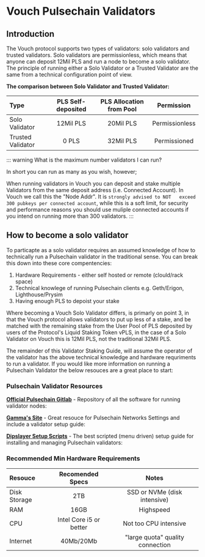 # Vouch Pulsechain Validators

## Introduction

The Vouch protocol supports two types of validators: solo validators and trusted validators. Solo validators are permissionless, which means that anyone can deposit 12Mil PLS and run a node to become a solo validator. The principle of running either a Solo Validator or a Trusted Validator are the same from a technical configuration point of view.

**The comparison between Solo Validator and Trusted Validator:**

| Type | PLS Self-deposited | PLS Allocation from Pool | Permission |
| :------------ | :---------: | :---------: | :---------: |
| Solo Validator | 12Mil PLS | 20Mil PLS | Permissionless |
| Trusted Validator | 0 PLS | 32Mil PLS | Permissioned |

::: warning What is the maximum number validators I can run?

In short you can run as many as you wish, however;

When running validators in Vouch you can deposit and stake multiple
Validators from the same deposit address (i.e. Connected Account).
In Vouch we call this the "Node Addr". It is `strongly advised to NOT  
exceed 300 pubkeys per connected account`, while this is a soft limit, 
for security and performance reasons you should use muliple connected
accounts if you intend on running more than 300 validators.
:::

## How to become a solo validator

To particapte as a solo validator requires an assumed knowledge of how to technically run a Pulsechain validator in the traditional sense. You can break this down into these core compentencies:
1. Hardware Requirements - either self hosted or remote (clould/rack space)
2. Technical knowlege of running Pulsechain clients e.g. Geth/Erigon, Lighthouse/Prysim
3. Having enough PLS to depoist your stake

Where becoming a Vouch Solo Validator differs, is primarly on point 3, in that the Vouch protocol allows validators to put up less of a stake, and be matched with the remaining stake from the User Pool of PLS deposited by users of the Protocol's Liquid Staking Token vPLS, in the case of a Solo Validator on Vouch this is 12Mil PLS, not the traditional 32Mil PLS.

The remainder of this Validator Staking Guide, will assume the operator of the validator has the above technical knowledge and hardware requriments to run a validator. If you would like more information on running a Pulsechain Validator the below resouces are a great place to start:

### Pulsechain Validator Resources

**[Official Pulsechain Gitlab](https://gitlab.com/pulsechaincom)** - Repository of all the software for running validator nodes: 


**[Gamma's Site](https://www.g4mm4.io)** - Great resouce for Pulsechain Networks Settings and include a validator setup guide:

 

**[Dipslayer Setup Scripts](https://github.com/tdslaine/install_pulse_node)** - The best scripted (menu driven) setup guide for installing and managing Pulsechain validators:


### Recommended Min Hardware Requirements
| Resouce | Recomended Specs | Notes |
| :------------ | :---------: | :---------: |
| Disk Storage | 2TB | SSD or NVMe (disk intensive)
| RAM | 16GB | Highspeed | 
| CPU | Intel Core i5 or better | Not too CPU intensive  |
| Internet | 40Mb/20Mb | "large quota" quality connection